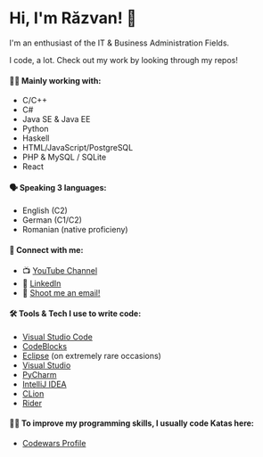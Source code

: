 # Hi, I'm Răzvan! 👋
I'm an enthusiast of the IT & Business Administration Fields.

I code, a lot. Check out my work by looking through my repos!
<!--
**aGamer106/aGamer106** is a ✨ _special_ ✨ repository because its `README.md` (this file) appears on your GitHub profile. -->

#### 👨‍💻 Mainly working with:
- C/C++
- C#
- Java SE & Java EE
- Python
- Haskell
- HTML/JavaScript/PostgreSQL
- PHP & MySQL / SQLite
- React

#### 🗣️ Speaking 3 languages:
 - English (C2)
 - German (C1/C2)
 - Romanian (native proficieny)

#### 🤝 Connect with me:
 - 📺 [YouTube Channel](https://www.youtube.com/channel/UCcXIMEHZn-4T6G84cCcBdAw)
 - 🔗 [LinkedIn](https://www.linkedin.com/in/razvan-daniel-besleaga-52466910b/)
 - 📧 [Shoot me an email!](razvandallas09@gmail.com)

#### 🛠️ Tools & Tech I use to write code:
 - [Visual Studio Code](https://code.visualstudio.com/)
 - [CodeBlocks](https://www.codeblocks.org/)
 - [Eclipse](https://www.eclipse.org/) (on extremely rare occasions)
 - [Visual Studio](https://visualstudio.microsoft.com/)
 - [PyCharm](https://www.jetbrains.com/pycharm/)
 - [IntelliJ IDEA](https://www.jetbrains.com/idea/)
 - [CLion](https://www.jetbrains.com/clion/)
 - [Rider](https://www.jetbrains.com/rider/)

#### 👨‍💻 To improve my programming skills, I usually code Katas here:
 - [Codewars Profile](https://www.codewars.com/users/aGamer)
